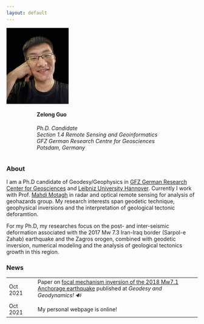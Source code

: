 ```yaml
---
layout: default
---
```


<img src="my_pho.jpg" height="200" width="164" style="float:left">
<div style="float:left; padding-left:80px">
<h4>Zelong Guo</h4>
<p><i>Ph.D. Candidate
<br>
Section 1.4 Remote Sensing and Geoinformatics
<br>
GFZ German Research Centre for Geosciences
<br>
Potsdam, Germany
</i>
</p>
</div>


<div style="float:left">

### About 

<!-- <img class="profile-picture" src="me.png"> -->

I am a Ph.D candidate of Geodesy/Geophysics in [GFZ German Research Center for Geosciences](https://www.gfz-potsdam.de/en/home/) and [Leibniz University Hannover](https://www.uni-hannover.de/en/). Currently I work with Prof. [Mahdi Motagh](https://www.gfz-potsdam.de/en/staff/mahdi-motagh/sec14/) in radar and optical remote sensing for analysis of geohazards group. My research interests span geodetic technique, geophysical inversions and the interpretation of geological tectonic deforamtion.  

For my Ph.D, my researches focus on the post- and inter-seismic deformation associated with the 2017 Mw 7.3 Iran-Iraq border (Sarpol-e Zahab) earthquake and the Zagros orogen, combined with geodetic inversion, numerical modeling and the analysis of geological tectonics growth in this region.  

### News 
<!-- this is comments -->
<table style="width:100%">
  <tr>
    <td width="15%">Oct 2021</td>
    <td>Paper on <a href="https://www.sciencedirect.com/science/article/pii/S1674984721000690?via%3Dihub">focal mechanism inversion of the 2018 Mw7.1 Anchorage earthquake</a> published at <i>Geodesy and Geodynamics!  &#128266;</i></td>
  </tr>
  <tr>
    <td width="15%">Oct 2021</td>
    <td>My personal webpage is online!</td>
  </tr>
</table>

</div>



<!--  
<div class="footer">
&copy 2021 Zelong Guo
</div>
-->

<br>

